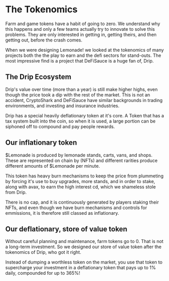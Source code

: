 # The Tokenomics

Farm and game tokens have a habit of going to zero. We understand why this happens and only a few teams actually try to innovate to solve this problems. They are only interested in getting in, getting theirs, and then getting out, before the crash comes.

When we were designing Lemonade! we looked at the tokenomics of many projects both the the play to earn and the defi sectors for stand-outs. The most impressive find is a project that DeFiSauce is a huge fan of, Drip.

## The Drip Ecosystem

Drip's value over time (more than a year) is still make higher highs, even though the price took a dip with the rest of the market. This is not an accident, CryptoShark and DeFiSauce have similar backgrounds in trading environments, and investing and insurance industries.

Drip has a special heavily deflationary token at it's core. A Token that has a tax system built into the coin, so when it is used, a large portion can be siphoned off to compound and pay people rewards.

## Our inflationary token

$Lemonade is produced by lemonade stands, carts, vans, and shops. These are represented on chain by (NFTs) and different rarities produce different amounts of $Lemonade per minute.

This token has heavy burn mechanisms to keep the price from plummeting by forcing it's use to buy upgrades, more stands, and in order to stake, along with avax, to earn the high interest cd, which we shameless stole from Drip.

There is no cap, and it is continuously generated by players staking their NFTs, and even though we have burn mechanisms and controls for emmissions, it is therefore still classed as inflationary.

## Our deflationary, store of value token

Without careful planning and maintenance, farm tokens go to 0. That is not a long-term investment. So we designed our store of value token after the tokenomics of Drip, who got it right.

Instead of dumping a worthless token on the market, you use that token to supercharge your investment in a deflationary token that pays up to 1% daily, compounded for up to 365%!
